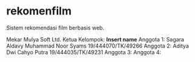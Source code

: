 # rekomenfilm
Sistem rekomendasi film berbasis web.

Mekar Mulya Soft Ltd.
Ketua Kelompok: **Insert name**
Anggota 1: Sagara Aldavy Muhammad Noor Syams 19/444070/TK/49266
Anggota 2: Aditya Dwi Cahyo Putra 19/444035/TK/49231
Anggota 3:
Anggota 4:
